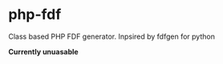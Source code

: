 php-fdf
=======

Class based PHP FDF generator. Inpsired by fdfgen for python

**Currently unuasable**
